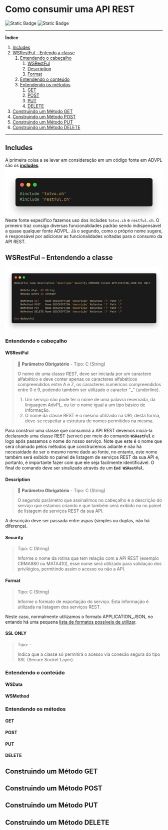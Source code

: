 # Como consumir uma API REST
![Static Badge](https://img.shields.io/badge/Feito%20com%20ADVPL-363636?style=for-the-badge&logo=totvs) ![Static Badge](https://img.shields.io/badge/status-em_constru%C3%A7%C3%A3o-orange?style=for-the-badge&labelColor=%234A4A4A&color=%23F5A623)

---

**Índice**
1. [Includes](#includes)
2. [WSRestFul – Entendo a classe](#wsrestful--entendendo-a-classe)
    1. [Entendendo o cabeçalho](#entendendo-o-cabeçalho)
        1. [WSRestFul](#wsrestful)
        2. [Description](#description)
        3. [Format](#format)
    2. [Entendendo o conteúdo](#entendendo-o-conteúdo)
    3. [Entendendo os métodos](#entendendo-os-métodos)
        1. [GET](#get)
        2. [POST](#post)
        3. [PUT](#put)
        4. [DELETE](#delete)
3. [Construindo um Método GET](#construindo-um-método-get)
4. [Construindo um Método POST](#construindo-um-método-post)
5. [Construindo um Método PUT](#construindo-um-método-put)
6. [Construindo um Método DELETE](#construindo-um-método-delete)
---

## Includes
A primeira coisa a se levar em consideração em um código fonte em ADVPL são os [**includes**](# "arquivos *.ch que importam códigos de outros fontes pro fonte atual."). 
![Includes necessários para consumir a API](/imgs/includes.png)
Neste fonte específico fazemos uso dos includes `totvs.ch` e `restful.ch`. O primeiro traz consigo diversas funcionalidades padrão sendo indispensável a quase qualquer fonte ADVPL. Já o segundo, como o próprio nome sugere, é responsável por adicionar as funcionalidades voltadas para o consumo da API REST.

## WSRestFul – Entendendo a classe
![Estrutura básica de uma classe WSRestFul](/imgs/wsrestful.png)

### Entendendo o cabeçalho
#### WSRestFul
> 🏁  **Parâmetro Obrigatório** - Tipo: C (String)
>
> O nome de uma classe REST, deve ser iniciada por um caractere alfabético e deve conter apenas os caracteres alfabéticos compreendidos entre A e Z, os caracteres numéricos compreendidos entre 0 e 9, podendo também ser utilizado o caracter "_" (underline).
> 1. Um serviço não pode ter o nome de uma palavra reservada, da linguagem AdvPL, ou ter o nome igual a um tipo básico de informação.
> 2. O nome da classe REST é o mesmo utilizado na URI, desta forma, deve-se respeitar a estrutura de nomes permitidos na mesma.

Para construir uma classe que consumirá a API REST devemos iniciá-la declarando uma classe REST (server) por meio do comando **`WSRestFul`** e logo após passamos o nome do nosso serviço. Note que este é o nome que será chamado pelos métodos que construiremos adiante e não há necessidade de ser o mesmo nome dado ao fonte, no entanto, este nome também será exibido no painel de listagem de serviços REST da sua API e, portanto, é importante fazer com que ele seja facilmente identificável. O final do comando deve ser sinalizado através de um **`End WSRestFul`**.
#### Description
> 🏁  **Parâmetro Obrigatório** - Tipo: C (String)
>
> O segundo parâmetro que assinalimos no cabeçalho é a descrição do serviço que estamos criando e que também será exibido na no painel de listagem de serviços REST da sua API.

A descrição deve ser passada entre aspas (simples ou duplas, não há diferença).
#### Security
> Tipo: C (String)
>
> Informe o nome da rotina que tem relação com a API REST (exemplo CRMA980 ou MATA410), esse nome será utilizado para validação dos privilégios, permitindo assim o acesso ou não a API.

#### Format
> Tipo: C (String)
>
>Informe o formato de exportação do serviço. Esta informação é utilizada na listagem dos serviços REST.

Neste caso, normalmente utilizamos o formato APPLICATION_JSON, no entando há uma pequena [lista de formatos possíveis de utilizar](/utils/formats.txt).

#### SSL ONLY
>Tipo: -
>
>Indica que a classe só permitirá o acesso via conexão segura do tipo SSL (Secure Socket Layer).

### Entendendo o conteúdo
#### WSData
#### WSMethod

### Entendendo os métodos
#### GET
#### POST
#### PUT
#### DELETE

## Construindo um Método GET
## Construindo um Método POST
## Construindo um Método PUT
## Construindo um Método DELETE